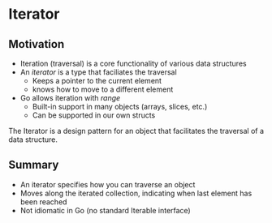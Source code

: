 # Iterator

## Motivation

- Iteration (traversal) is a core functionality of various data structures
- An _iterator_ is a type that faciliates the traversal
    - Keeps a pointer to the current element
    - knows how to move to a different element
- Go allows iteration with _range_
    - Built-in support in many objects (arrays, slices, etc.)
    - Can be supported in our own structs

The Iterator is a design pattern for an object that facilitates the traversal of a data structure.

## Summary

- An iterator specifies how you can traverse an object
- Moves along the iterated collection, indicating when last element has been reached
- Not idiomatic in Go (no standard Iterable interface)